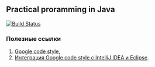 ## Practical proramming in Java

[![Build Status](https://travis-ci.org/fediq/mipt-java-2016.svg?branch=master)](https://travis-ci.org/VeLKerr/mipt-java-2017)

### Полезные ссылки
1. [Google code style](https://google.github.io/styleguide/javaguide.html),
2. [Интеграция Google code style c IntelliJ IDEA и Eclipse](https://github.com/HPI-Information-Systems/Metanome/wiki/Installing-the-google-styleguide-settings-in-intellij-and-eclipse).
